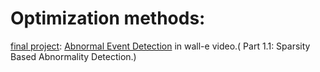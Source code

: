 # Optimization methods:
[final project](wall-e.ipynb): [Abnormal Event Detection](http://shijianping.me/abnormal_iccv13.pdf) in wall-e video.( Part 1.1: Sparsity Based Abnormality Detection.)
